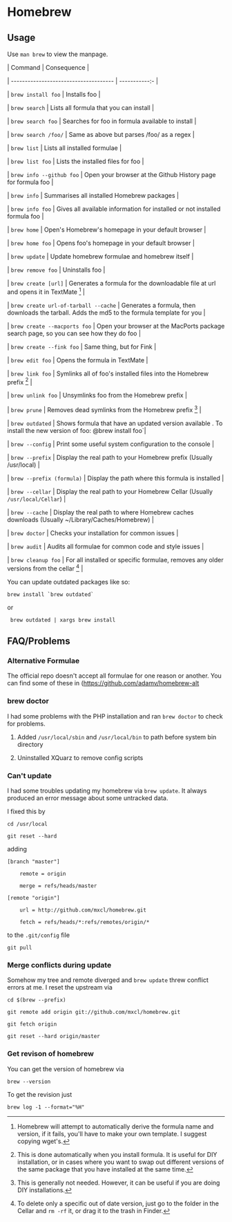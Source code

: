 # Homebrew #



## Usage ##



Use `man brew` to view the manpage.



| Command 								| Consequence 	|

| ------------------------------------- | -----------:-	|

| `brew install foo`					| Installs foo 	|

| `brew search`							| Lists all formula that you can install |

| `brew search foo`						| Searches for foo in formula available to install |

| `brew search /foo/`					| Same as above but parses /foo/ as a regex |

| `brew list` 				  			| Lists all installed formulae |

| `brew list foo`			  			| Lists the installed files for foo |

| `brew info --github foo` 	  			| Open your browser at the Github History page for formula foo |

| `brew info` 				  			| Summarises all installed Homebrew packages |

| `brew info foo` 			  			| Gives all available information for installed or not installed formula foo |

| `brew home` 				  			| Open's Homebrew's homepage in your default browser |

| `brew home foo` 			  			| Opens foo's homepage in your default browser |

| `brew update` 						| Update homebrew formulae and homebrew itself |

| `brew remove foo`						| Uninstalls foo |

| `brew create [url]` 					| Generates a formula for the downloadable file at url and opens it in TextMate [^1] |

| `brew create url-of-tarball --cache` 	| Generates a formula, then downloads the tarball. Adds the md5 to the formula template for you |

| `brew create --macports foo` 			| Open your browser at the MacPorts package search page, so you can see how they do foo |

| `brew create --fink foo`				| Same thing, but for Fink |

| `brew edit foo`						| Opens the formula in TextMate |

| `brew link foo`						| Symlinks all of foo's installed files into the Homebrew prefix [^2] |

| `brew unlink foo`						| Unsymlinks foo from the Homebrew prefix |

| `brew prune`							| Removes dead symlinks from the Homebrew prefix [^3] |

| `brew outdated` 						| Shows formula that have an updated version available . To install the new version of foo: @brew install foo`|

| `brew --config` 						| Print some useful system configuration to the console |

| `brew --prefix` 						| Display the real path to your Homebrew prefix (Usually /usr/local) |

| `brew --prefix (formula)`				| Display the path where this formula is installed |

| `brew --cellar` 						| Display the real path to your Homebrew Cellar (Usually `/usr/local/Cellar`)  |

| `brew --cache` 						| Display the real path to where Homebrew caches downloads (Usually ~/Library/Caches/Homebrew)  |

| `brew doctor` 						| Checks your installation for common issues |

| `brew audit` 							| Audits all formulae for common code and style issues |

| `brew cleanup foo` 					| For all installed or specific formulae, removes any older versions from the cellar [^4] |



You can update outdated packages like so:



	brew install `brew outdated`

	

or



	 brew outdated | xargs brew install



## FAQ/Problems ##



### Alternative Formulae ###



The official repo doesn't accept all formulae for one reason or another. You can find some of these in (https://github.com/adamv/homebrew-alt



### brew doctor ###



I had some problems with the PHP installation and ran `brew doctor` to check for problems. 



1. Added `/usr/local/sbin` and `/usr/local/bin` to path before system bin directory

2. Uninstalled XQuarz to remove config scripts



[^1]: Homebrew will attempt to automatically derive the formula name and version, if it fails, you'll have to make your own template. I suggest copying wget's.



[^2]: This is done automatically when you install formula. It is useful for DIY installation, or in cases where you want to swap out different versions of the same package that you have installed at the same time.



[^3]: This is generally not needed. However, it can be useful if you are doing DIY installations.



[^4]: To delete only a specific out of date version, just go to the folder in the Cellar and `rm -rf` it, or drag it to the trash in Finder.



### Can't update ###



I had some troubles updating my homebrew via `brew update`. It always produced an error message about some untracked data.



I fixed this by 



	cd /usr/local

	git reset --hard



adding



	[branch "master"]

		remote = origin

		merge = refs/heads/master

	[remote "origin"]

	    url = http://github.com/mxcl/homebrew.git

	    fetch = refs/heads/*:refs/remotes/origin/*



to the `.git/config` file



	git pull



### Merge conflicts during update ###



Somehow my tree and remote diverged and `brew update` threw conflict errors at me. I reset the upstream via



	cd $(brew --prefix)

	git remote add origin git://github.com/mxcl/homebrew.git

	git fetch origin

	git reset --hard origin/master

	

### Get revison of homebrew ###



You can get the version of homebrew via



	brew --version



To get the revision just



	brew log -1 --format="%H"